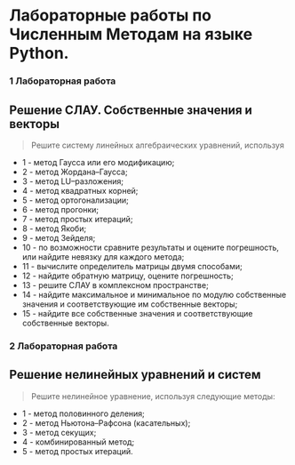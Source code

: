 # Лабораторные работы по Численным Методам на языке Python.
### 1 Лабораторная работа
## Решение СЛАУ. Собственные значения и векторы
>Решите систему линейных алгебраических уравнений, используя
+ 1 - метод Гаусса или его модификацию;
+ 2 - метод Жордана–Гаусса;
+ 3 - метод LU–разложения;
+ 4 - метод квадратных корней;
+ 5 - метод ортогонализации;
+ 6 - метод прогонки;
+ 7 - метод простых итераций;
+ 8 - метод Якоби;
+ 9 - метод Зейделя;
+ 10 - по возможности сравните результаты и оцените погрешность, или найдите невязку для каждого метода;
+ 11 - вычислите определитель матрицы двумя способами;
+ 12 - найдите обратную матрицу, оцените погрешность;
+ 13 - решите СЛАУ в комплексном пространстве;
+ 14 - найдите максимальное и минимальное по модулю собственные значения и соответствующие им собственные векторы;
+ 15 - найдите все собственные значения и соответствующие собственные векторы.
### 2 Лабораторная работа
## Решение нелинейных уравнений и систем
>Решите нелинейное уравнение, используя следующие методы:
+ 1 - метод половинного деления;
+ 2 - метод Ньютона–Рафсона (касательных);
+ 3 - метод секущих;
+ 4 - комбинированный метод;
+ 5 - метод простых итераций.
